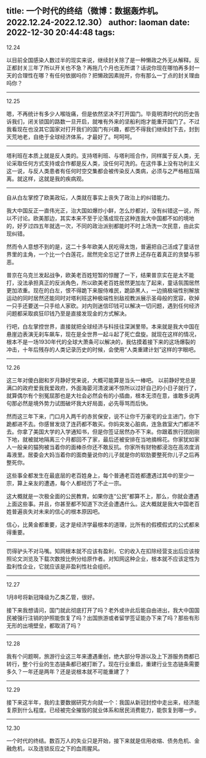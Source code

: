 title: 一个时代的终结（微博：数据轰炸机。2022.12.24-2022.12.30）
author: laoman
date: 2022-12-30 20:44:48
tags:
---
12.24

以目前全国感染人数过半的现实来说，继续封关除了是一种懒政之外无从解释。<!-- more-->反正都封关三年了所以开关也不急？再拖几个月也无所谓？话说你现在哪怕再多封一天的合理性在哪？有任何依据吗你？把懒政因素抛开，你有那么一丁点的封关理由吗你？
- - -
12.25

嗯，不再统计有多少人喉咙痛，但是依然坚决不打开国门。毕竟明清时代的历史告诉我们，闭关锁国的路数一旦开启，就唯有外来的坚船利炮才能重开国门了。不过我看现在也没其它国家对打开我们的国门有兴趣，都巴不得我们继续封下去，封到天荒地老，自绝于全球经济体系，才最好了。呵呵呵。
- - -
塔利班在本质上就是反人类的。支持塔利班、与塔利班合作，同样属于反人类，无论采取任何方式支持或合作都是反人类，没任何可洗的。在这件事上没有功利主义这一说，与反人类患者有任何时空交集都会被传染反人类病，必须与之严格相互隔离。就这样，这就是我的疾病观。
- - -
自从白左掌控了欧美政坛，人类就在事实上丧失了政治上的纠错能力。

我大中国反正一直伟光正，治大国如爆炒小鲜，怎么炒都对，没有纠错这一说，所以不讨论。欧美那边，其实本来不至于沦落成现在这种连我大中国都不如的境地的，好歹过四五年就选一次，不同的政治派别都能时不时上场洗一次民意，由此实现纠错。

然而令人意想不到的是，这二十多年欧美人民吃得太饱，普遍把自己活成了童话世界里的主角，一个比一个白莲花，居然完全忘记了世界上还存在着真正的贪婪与邪恶。

普京在乌克兰发起战争，欧美老百姓短暂的惊醒了一下，结果普京实在是太不能打，没法承担真正的反派角色，所以欧美老百姓居然更加左了起来，童话氛围居然更加浓重。现在的白左，恨不得跪下来服侍难民，跪舔黑人，一边搞极端性别解放运动的同时居然还能同时对塔利班这种极端性别敌视教派展示圣母般的宽容，砍掉一只手还要送一只手给人家砍。对内则迷信印钱可以解决一切问题，遇到任何经济问题都采取疯狂印钱乃至是直接发现金的方式解决。

行吧，白左掌控世界，直接就把全球经济与科技往深渊里带。本来就是我大中国在悬崖边表演无刹车飙车，现在是全世界一起斗起了死亡盘旋。就现在这样的情况，根本不是一场1930年代的全球大萧条可以解决的，我估摸着接下来的这场爆裂的冲击，十年后残存的人类记录历史的时候，会使用“人类重建计划”这样的字眼吧。
- - -
12.26

这三年对傻白甜和岁月静好党来说，大概可能算是当头一棒吧。
以前静好党总是满口的政府爱我我爱政府，外面海晏河清波澜不惊所以过好自己的小日子就行了，就算偶尔有个别冤屈那也是大社会必然会有的小插曲，根本无须在意，谁敢多说两句那必然是境外势力试图破坏我大好局面，必先辱骂而后快。

然而这三年下来，门口月入两千的赤贫保安，说不让你千万豪宅的业主进门，你下跪都进不去。你感冒发烧了连药都不敢买。你妈突发心脏病，连急救室大门都进不去。你拿了美国大学的入学通知书，但是你签证居然办不下来。你跟着旅行团刚刚下地，就被就地隔离三个月都回不了家，最后还被安排在当地摘棉花。你家犹如家人一般亲的猫狗被当着你的面棒杀你还不敢反抗。你家所有财物都浸泡在高浓度消毒液里。居委会大妈当着你的面商量说你的儿子就是你的软肋要整死你儿子之后再整死你。

这些事全都发生在最底层的老百姓身上，每个普通老百姓都遭遇过其中的至少一宗，算上亲友的遭遇，每个人都经历了不止一宗。

这大概就是一次极全面的公民教育。如果你连“公民”都算不上，那么，你就会遭遇上面这些事。并且，你甚至都不知道下次还会遭遇什么。这大概就是我大中国老百姓普遍丧失对未来的信心的根本原因吧。

信心，比黄金都重要，这才是经济学最根本的道理，比所有的假模假式的公式都来得重要。
- - -
罚得驴头不对马嘴。知网根本就不应该有盈利，它的收入在扣除经营支出后应该按照论文浏览及下载次数按比例分给原作者。对知网这种企业，根本就不应该定性为盈利性企业，它就应该是非盈利性社会组织。
- - -
12.27

1月8号将新冠降级为乙类乙管，很好。

接下来我想请问，国门就此彻底打开了吗？老外或许此后能自由进出，我大中国国民被强行注销的护照能恢复了吗？出国旅游或者留学签证能办下来了吗？那些有形无形的出境壁垒，都取消了吗？    
- - -
12.28

我有个问题啊，旅游行业这三年来遭遇重创，绝大部分导游以及上下游服务商都已转行，整个行业的生态链条都已被打断了。现在行业重启，重建行业生态链条需要多久？一年还是两年？还是说根本就不可能重建了？    
- - -
12.29

接下来这半年，我的主要数据研究方向就一个：我国从新冠封控中走出来，经济能复原到什么程度。已经被完全摧毁的就业体系和居民消费能力，能恢复到哪一步。    
- - -
12.30

一个时代的终结。数百万人的失业只是开始，接下来就是信用收缩、债务危机、金融危机，以及连锁反应之下的血雨腥风。